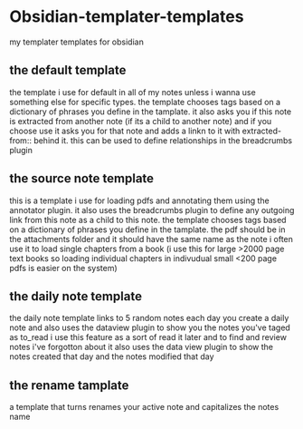 # Obsidian-templater-templates
my templater templates for obsidian 

## the default template 
the template i use for default in all of my notes unless i wanna use something else for specific types. 
the template chooses tags based on a dictionary of phrases you define in the tamplate. 
it also asks you if this note is extracted from another note (if its a child to another note) and if you choose use it asks you for that note and adds a linkn to it with extracted-from:: behind it. this can be used to define relationships in the breadcrumbs plugin

## the source note template 
this is a template i use for loading pdfs and annotating them using the annotator plugin. 
it also uses the breadcrumbs plugin to define any outgoing link from this note as a child to this note.
the template chooses tags based on a dictionary of phrases you define in the tamplate. 
the pdf should be in the attachments folder and it should have the same name as the note 
i often use it to load single chapters from a book (i use this for large >2000 page text books so loading individual chapters in indivudual small <200 page pdfs is easier on the system)

## the daily note template 
the daily note template links to 5 random notes each day you create a daily note and also uses the dataview plugin to show you the notes you've taged as to_read 
i use this feature as a sort of read it later and to find and review notes i've forgotton about
it also uses the data view plugin to show the notes created that day and the notes modified that day 

## the rename tamplate 
a template that turns renames your active note and capitalizes the notes name



